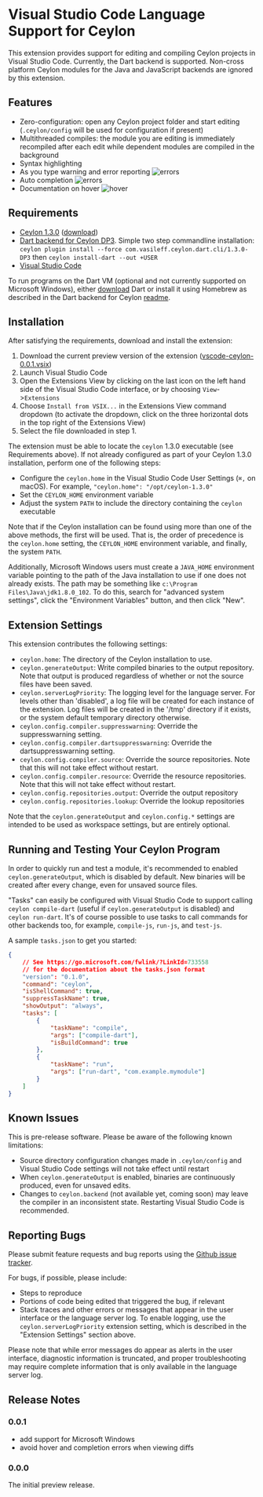 # Visual Studio Code Language Support for Ceylon

This extension provides support for editing and compiling Ceylon projects in Visual Studio
Code. Currently, the Dart backend is supported. Non-cross platform Ceylon modules for the
Java and JavaScript backends are ignored by this extension.

## Features

- Zero-configuration: open any Ceylon project folder and start editing (`.ceylon/config`
will be used for configuration if present)
- Multithreaded compiles: the module you are editing is immediately recompiled after each
edit while dependent modules are compiled in the background
- Syntax highlighting
- As you type warning and error reporting
![errors](images/screeshot-errors.png)
- Auto completion
![errors](images/screeshot-autocomplete.png)
- Documentation on hover
![hover](images/screeshot-hover.png)

## Requirements

- [Ceylon 1.3.0](https://ceylon-lang.org) ([download](https://ceylon-lang.org/download/))
- [Dart backend for Ceylon DP3](https://github.com/jvasileff/ceylon-dart).
  Simple two step commandline installation:
  `ceylon plugin install --force com.vasileff.ceylon.dart.cli/1.3.0-DP3`
  then `ceylon install-dart --out +USER`
- [Visual Studio Code](https://code.visualstudio.com/Download)

To run programs on the Dart VM (optional and not currently supported on Microsoft
Windows), either
[download](https://www.dartlang.org/downloads/) Dart or install it using Homebrew
as described in the Dart backend for Ceylon
[readme](https://github.com/jvasileff/ceylon-dart).

## Installation

After satisfying the requirements, download and install the extension:

1. Download the current preview version of the extension
([vscode-ceylon-0.0.1.vsix](https://jvasileff.github.io/vscode-ceylon/vscode-ceylon-0.0.1.vsix))
2. Launch Visual Studio Code
3. Open the Extensions View by clicking on the last icon on the left hand side of the
Visual Studio Code interface, or by choosing `View`->`Extensions`
4. Choose `Install from VSIX...` in the Extensions View command dropdown (to activate the
dropdown, click on the three horizontal dots in the top right of the Extensions View)
5. Select the file downloaded in step 1.

The extension must be able to locate the `ceylon` 1.3.0 executable (see Requirements
above). If not already configured as part of your Ceylon 1.3.0 installation, perform one
of the following steps:

- Configure the `ceylon.home` in the Visual Studio Code User Settings (`⌘,`
  on macOS). For example, `"ceylon.home": "/opt/ceylon-1.3.0"`
- Set the `CEYLON_HOME` environment variable
- Adjust the system `PATH` to include the directory containing the `ceylon` executable

Note that if the Ceylon installation can be found using more than one of the above
methods, the first will be used. That is, the order of precedence is the `ceylon.home`
setting, the `CEYLON_HOME` environment variable, and finally, the system `PATH`.

Additionally, Microsoft Windows users must create a `JAVA_HOME` environment variable
pointing to the path of the Java installation to use if one does not already exists. The
path may be something like `c:\Program Files\Java\jdk1.8.0_102`. To do this, search for
"advanced system settings", click the "Environment Variables" button, and then click
"New".

## Extension Settings

This extension contributes the following settings:

* `ceylon.home`: The directory of the Ceylon installation to use.
* `ceylon.generateOutput`: Write compiled binaries to the output repository.
  Note that output is produced regardless of whether or not the source files
  have been saved.
* `ceylon.serverLogPriority`: The logging level for the language server. For
  levels other than 'disabled', a log file will be created for each instance of
  the extension. Log files will be created in the '/tmp' directory if it exists,
  or the system default temporary directory otherwise.
* `ceylon.config.compiler.suppresswarning`: Override the suppresswarning
  setting.
* `ceylon.config.compiler.dartsuppresswarning`: Override the
  dartsuppresswarning setting.
* `ceylon.config.compiler.source`: Override the source repositories. Note that
  this will not take effect without restart.
* `ceylon.config.compiler.resource`: Override the resource repositories. Note
  that this will not take effect without restart.
* `ceylon.config.repositories.output`: Override the output repository
* `ceylon.config.repositories.lookup`: Override the lookup repositories

Note that the `ceylon.generateOutput` and `ceylon.config.*` settings are
intended to be used as workspace settings, but are entirely optional.

## Running and Testing Your Ceylon Program

In order to quickly run and test a module, it's recommended to enabled
`ceylon.generateOutput`, which is disabled by default. New binaries will be
created after every change, even for unsaved source files.

"Tasks" can easily be configured with Visual Studio Code to support calling
`ceylon compile-dart` (useful if `ceylon.generateOutput` is disabled) and
`ceylon run-dart`. It's of course possible to use tasks to call commands for other
backends too, for example, `compile-js`, `run-js`, and `test-js`.

A sample `tasks.json` to get you started:

```json
{
    // See https://go.microsoft.com/fwlink/?LinkId=733558
    // for the documentation about the tasks.json format
    "version": "0.1.0",
    "command": "ceylon",
    "isShellCommand": true,
    "suppressTaskName": true,
    "showOutput": "always",
    "tasks": [
        {
            "taskName": "compile",
            "args": ["compile-dart"],
            "isBuildCommand": true
        },
        {
            "taskName": "run",
            "args": ["run-dart", "com.example.mymodule"] 
        }
    ]
}
```

## Known Issues

This is pre-release software. Please be aware of the following known limitations:

- Source directory configuration changes made in `.ceylon/config` and Visual
  Studio Code settings will not take effect until restart
- When `ceylon.generateOutput` is enabled, binaries are continuously produced,
  even for unsaved edits.
- Changes to `ceylon.backend` (not available yet, coming soon) may leave the compiler
  in an inconsistent state. Restarting Visual Studio Code is recommended.

## Reporting Bugs

Please submit feature requests and bug reports using the
[Github issue tracker](https://github.com/jvasileff/vscode-ceylon/issues).

For bugs, if possible, please include:

- Steps to reproduce
- Portions of code being edited that triggered the bug, if relevant
- Stack traces and other errors or messages that appear in the user interface or the
  language server log. To enable logging, use the `ceylon.serverLogPriority`
  extension setting, which is described in the "Extension Settings" section above.

Please note that while error messages do appear as alerts in the user interface,
diagnostic information is truncated, and proper troubleshooting may require complete
information that is only available in the language server log.

## Release Notes

### 0.0.1

- add support for Microsoft Windows
- avoid hover and completion errors when viewing diffs

### 0.0.0

The initial preview release.
